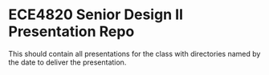 # ECE4820 Senior Design II Presentation Repo
This should contain all presentations for the class
with directories named by the date to deliver the presentation.
